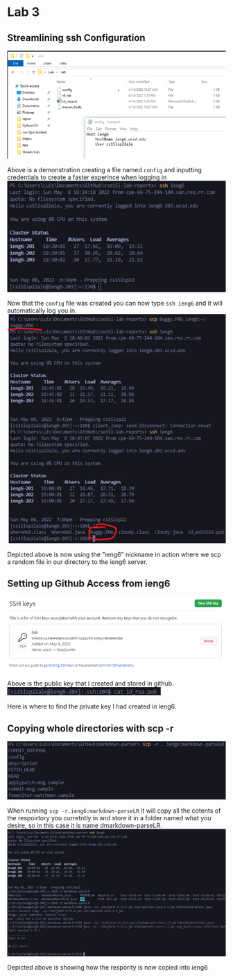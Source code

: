 # Lab 3

## Streamlining ssh Configuration
![Image](fixingConfig.png)

Above is a demonstration creating a file named `config` and inputting credentials to create a faster experince when logging in
![Image](loginingintossh.png)

Now that the `config` file was created you can now type `ssh ieng6` and it will automatically log you in.
![Image](scping.png)

Depicted above is now using the "ieng6" nickname in action where we scp a random file in our directory to the ieng6 server.
## Setting up Github Access from ieng6
![Image](publickey.png)

Above is the public key that I created and stored in github.
![Image](privatekey.png)

Here is where to find the private key I had created in ieng6.
## Copying whole directories with scp -r

![Image](showingLine.png)

When running `scp -r.ieng6:markdown-parseLR` it will copy all the cotents of the respoirtory you curretntly in and store it in a folder named what you desire, so in this case it is name dmarkdown-parseLR.
![Image](lsSSH.png)

Depicted above is showing how the respority is now copied into ieng6
